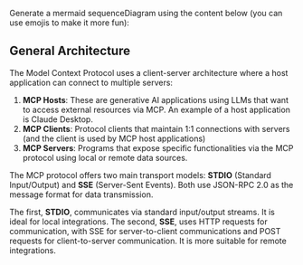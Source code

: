 Generate a mermaid sequenceDiagram using the content below (you can use emojis to make it more fun):

## General Architecture

The Model Context Protocol uses a client-server architecture where a host application can connect to multiple servers:

1. **MCP Hosts**: These are generative AI applications using LLMs that want to access external resources via MCP. An example of a host application is Claude Desktop.
2. **MCP Clients**: Protocol clients that maintain 1:1 connections with servers (and the client is used by MCP host applications)
3. **MCP Servers**: Programs that expose specific functionalities via the MCP protocol using local or remote data sources.

The MCP protocol offers two main transport models: **STDIO** (Standard Input/Output) and **SSE** (Server-Sent Events). Both use JSON-RPC 2.0 as the message format for data transmission.

The first, **STDIO**, communicates via standard input/output streams. It is ideal for local integrations. The second, **SSE**, uses HTTP requests for communication, with SSE for server-to-client communications and POST requests for client-to-server communication. It is more suitable for remote integrations.
